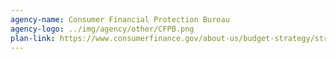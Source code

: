 ```yaml
---
agency-name: Consumer Financial Protection Bureau
agency-logo: ../img/agency/other/CFPB.png
plan-link: https://www.consumerfinance.gov/about-us/budget-strategy/strategic-plan/
---
```

